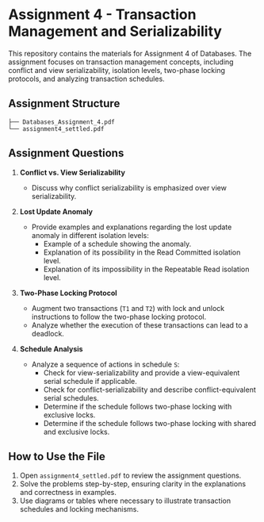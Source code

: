 # Assignment 4 - Transaction Management and Serializability

This repository contains the materials for Assignment 4 of Databases. The assignment focuses on transaction management concepts, including conflict and view serializability, isolation levels, two-phase locking protocols, and analyzing transaction schedules.

## Assignment Structure

```plaintext
├── Databases_Assignment_4.pdf
└── assignment4_settled.pdf
```

## Assignment Questions

1. **Conflict vs. View Serializability**
   - Discuss why conflict serializability is emphasized over view serializability.

2. **Lost Update Anomaly**
   - Provide examples and explanations regarding the lost update anomaly in different isolation levels:
     - Example of a schedule showing the anomaly.
     - Explanation of its possibility in the Read Committed isolation level.
     - Explanation of its impossibility in the Repeatable Read isolation level.

3. **Two-Phase Locking Protocol**
   - Augment two transactions (`T1` and `T2`) with lock and unlock instructions to follow the two-phase locking protocol.
   - Analyze whether the execution of these transactions can lead to a deadlock.

4. **Schedule Analysis**
   - Analyze a sequence of actions in schedule `S`:
     - Check for view-serializability and provide a view-equivalent serial schedule if applicable.
     - Check for conflict-serializability and describe conflict-equivalent serial schedules.
     - Determine if the schedule follows two-phase locking with exclusive locks.
     - Determine if the schedule follows two-phase locking with shared and exclusive locks.

## How to Use the File

1. Open `assignment4_settled.pdf` to review the assignment questions.
2. Solve the problems step-by-step, ensuring clarity in the explanations and correctness in examples.
3. Use diagrams or tables where necessary to illustrate transaction schedules and locking mechanisms.

